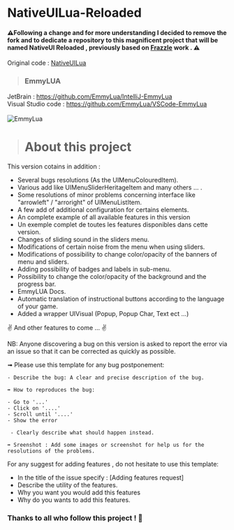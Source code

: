 # NativeUILua-Reloaded
#### ⚠️Following a change and for more understanding I decided to remove the fork and to dedicate a repository to this magnificent project that will be named NativeUI Reloaded , previously based on [FrazzIe](https://github.com/FrazzIe) work . ⚠️

Original code : [NativeUILua](https://github.com/FrazzIe/NativeUILua)

> ### EmmyLUA
JetBrain : https://github.com/EmmyLua/IntelliJ-EmmyLua </br>
Visual Studio code : https://github.com/EmmyLua/VSCode-EmmyLua</br></br>
![EmmyLua](https://image.noelshack.com/fichiers/2018/52/4/1545916389-emmylua-friendly.png)

># About this project

This version cotains in addition  :
- Several bugs resolutions (As the UIMenuColouredItem).
- Various add like UIMenuSliderHeritageItem and many others ... .
- Some resolutions of minor problems concerning interface like "arrowleft" / "arroright" of UIMenuListItem.
- A few add of additional configuration for certains elements.
- An complete example of all available features in this version
- Un exemple complet de toutes les features disponibles dans cette version.
- Changes of sliding sound in the sliders menu.
- Modifications of certain noise from the menu when using sliders.
- Modifications of possibility to change color/opacity of the banners of menu and sliders.
- Adding possibility of badges and labels in sub-menu.
- Possibility to change the color/opacity of the background and the progress bar.
- EmmyLUA Docs.
- Automatic translation of instructional buttons according to the language of your game.
- Added a wrapper UIVisual (Popup, Popup Char, Text ect ...)

✌ And other features to come ... ✌

NB: Anyone discovering a bug on this version is asked to report the error via an issue so that it can be corrected as quickly as possible.

➟ Please use this template for any bug postponement:

```
- Describe the bug: A clear and precise description of the bug.

➡️ How to reproduces the bug:

- Go to '...'
- Click on '....'
- Scroll until '....'
- Show the error

 - Clearly describe what should happen instead.

➡️ Sreenshot : Add some images or screenshot for help us for the resolutions of the problems.

```
For any suggest for adding features , do not hesitate to use this template:

- In the title of the issue specify : [Adding features request]
- Describe the utility of the features.
- Why you want you would add this features
- Why do you wants to add this features.

### Thanks to all who follow this project ! 🖤

